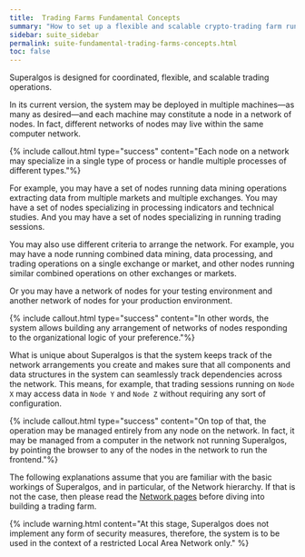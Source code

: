 ```yaml
---
title:  Trading Farms Fundamental Concepts
summary: "How to set up a flexible and scalable crypto-trading farm running Superalgos distributed on multiple machines."
sidebar: suite_sidebar
permalink: suite-fundamental-trading-farms-concepts.html
toc: false
---
```


Superalgos is designed for coordinated, flexible, and scalable trading operations. 

In its current version, the system may be deployed in multiple machines&mdash;as many as desired&mdash;and each machine may constitute a <a data-toggle="tooltip" data-original-title="{{site.data.network.network_node}}">node</a> in a <a data-toggle="tooltip" data-original-title="{{site.data.network.network_of_nodes}}">network of nodes</a>. In fact, different networks of nodes may live within the same computer network.

{% include callout.html type="success" content="Each node on a network may specialize in a single type of process or handle multiple processes of different types."%}

For example, you may have a set of nodes running <a data-toggle="tooltip" data-original-title="{{site.data.network.data_mining}}">data mining</a> operations extracting data from multiple markets and multiple exchanges. You may have a set of nodes specializing in processing indicators and technical studies. And you may have a set of nodes specializing in running <a data-toggle="tooltip" data-original-title="{{site.data.network.session}}">trading sessions</a>.

You may also use different criteria to arrange the network. For example, you may have a node running combined data mining, data processing, and trading operations on a single exchange or market, and other nodes running similar combined operations on other exchanges or markets.

Or you may have a network of nodes for your <a data-toggle="tooltip" data-original-title="{{site.data.network.testing_environment}}">testing environment</a> and another network of nodes for your <a data-toggle="tooltip" data-original-title="{{site.data.network.production_environment}}">production environment</a>.

{% include callout.html type="success" content="In other words, the system allows building any arrangement of networks of nodes responding to the organizational logic of your preference."%}

What is unique about Superalgos is that the system keeps track of the network arrangements you create and makes sure that all components and <a data-toggle="tooltip" data-original-title="{{site.data.concepts.structure_of_nodes}}">data structures</a> in the system can seamlessly track dependencies across the network. This means, for example, that trading sessions running on ```Node X``` may access data in ```Node Y``` and ```Node Z``` without requiring any sort of configuration.

{% include callout.html type="success" content="On top of that, the operation may be managed entirely from any node on the network. In fact, it may be managed from a computer in the network not running Superalgos, by pointing the browser to any of the nodes in the network to run the frontend."%}

The following explanations assume that you are familiar with the basic workings of Superalgos, and in particular, of the <a data-toggle="tooltip" data-original-title="{{site.data.network.network}}">Network hierarchy</a>. If that is not the case, then please read the [Network pages](suite-network.html) before diving into building a trading farm.

{% include warning.html content="At this stage, Superalgos does not implement any form of security measures, therefore, the system is to be used in the context of a restricted Local Area Network only." %}